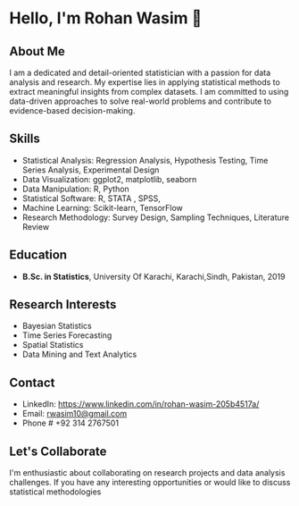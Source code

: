 # Hello, I'm Rohan Wasim 👋

## About Me
I am a dedicated and detail-oriented statistician with a passion for data analysis and research. My expertise lies in applying statistical methods to extract meaningful insights from complex datasets. I am committed to using data-driven approaches to solve real-world problems and contribute to evidence-based decision-making.

## Skills
- Statistical Analysis: Regression Analysis, Hypothesis Testing, Time Series Analysis, Experimental Design
- Data Visualization: ggplot2, matplotlib, seaborn
- Data Manipulation: R, Python
- Statistical Software: R, STATA , SPSS, 
- Machine Learning: Scikit-learn, TensorFlow
- Research Methodology: Survey Design, Sampling Techniques, Literature Review

## Education
- **B.Sc. in Statistics**, University Of Karachi, Karachi,Sindh, Pakistan, 2019

## Research Interests
- Bayesian Statistics
- Time Series Forecasting
- Spatial Statistics
- Data Mining and Text Analytics

## Contact
- LinkedIn: https://www.linkedin.com/in/rohan-wasim-205b4517a/
- Email: rwasim10@gmail.com
- Phone # +92 314 2767501

## Let's Collaborate
I'm enthusiastic about collaborating on research projects and data analysis challenges. If you have any interesting opportunities or would like to discuss statistical methodologies
